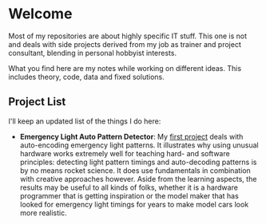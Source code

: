 # Welcome

Most of my repositories are about highly specific IT stuff. This one is not and deals with side projects derived from my job as trainer and project consultant, blending in personal hobbyist interests.

What you find here are my notes while working on different ideas. This includes theory, code, data and fixed solutions.

## Project List

I'll keep an updated list of the things I do here:

* **Emergency Light Auto Pattern Detector**: My [first project](../../tree/main/Tools/Light%20Pattern%20Diagnostics/1%20Using%20OPT101%20to%20Detect%20Light) deals with auto-encoding emergency light patterns. It illustrates why using unusual hardware works extremely well for teaching hard- and software principles: detecting light pattern timings and auto-decoding patterns is by no means rocket science. It does use fundamentals in combination with creative approaches however. Aside from the learning aspects, the results may be useful to all kinds of folks, whether it is a hardware programmer that is getting inspiration or the model maker that has looked for emergency light timings for years to make model cars look more realistic.

